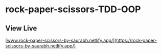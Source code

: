 # rock-paper-scissors-TDD-OOP

## View Live

[www.rock-paper-scissors-by-saurabh.netlify.app/](https://rock-paper-scissors-by-saurabh.netlify.app/)
